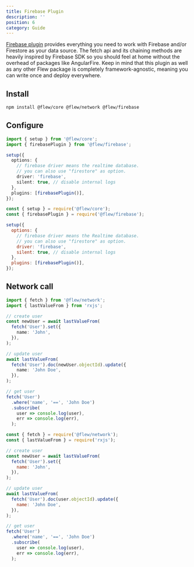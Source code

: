 ```yaml
---
title: Firebase Plugin
description: ''
position: 6
category: Guide
---
```


[Firebase plugin](https://github.com/flewjs/flewjs/tree/master/packages/firebase/src/driver) provides everything you need to work with Firebase and/or Firestore as your data source. The fetch api and its chaining methods are heavily inspired by Firebase SDK so you should feel at home without the overhead of packages like AngularFire. Keep in mind that this plugin as well as any other Flew package is completely framework-agnostic, meaning you can write once and deploy everywhere.

## Install

```bash
npm install @flew/core @flew/network @flew/firebase
```

## Configure

<code-group>
  <code-block label="Typescript" active>

```ts
import { setup } from '@flew/core';
import { firebasePlugin } from '@flew/firebase';

setup({
  options: {
    // firebase driver means the realtime database.
    // you can also use "firestore" as option.
    driver: 'firebase',
    silent: true, // disable internal logs
  },
  plugins: [firebasePlugin()],
});
```

</code-block>
<code-block label="Node">

```js
const { setup } = require('@flew/core');
const { firebasePlugin } = require('@flew/firebase');

setup({
  options: {
    // firebase driver means the Realtime database.
    // you can also use "firestore" as option.
    driver: 'firebase',
    silent: true, // disable internal logs
  },
  plugins: [firebasePlugin()],
});
```

</code-block>
</code-group>

## Network call

<code-group>
  <code-block label="Typescript" active>

```ts
import { fetch } from '@flew/network';
import { lastValueFrom } from 'rxjs';

// create user
const newUser = await lastValueFrom(
  fetch('User').set({
    name: 'John',
  }),
);

// update user
await lastValueFrom(
  fetch('User').doc(newUser.objectId).update({
    name: 'John Doe',
  }),
);

// get user
fetch('User')
  .where('name', '==', 'John Doe')
  .subscribe(
    user => console.log(user),
    err => console.log(err),
  );
```

</code-block>
<code-block label="Node">

```js
const { fetch } = require('@flew/network');
const { lastValueFrom } = require('rxjs');

// create user
const newUser = await lastValueFrom(
  fetch('User').set({
    name: 'John',
  }),
);

// update user
await lastValueFrom(
  fetch('User').doc(user.objectId).update({
    name: 'John Doe',
  }),
);

// get user
fetch('User')
  .where('name', '==', 'John Doe')
  .subscribe(
    user => console.log(user),
    err => console.log(err),
  );
```

</code-block>
</code-group>
